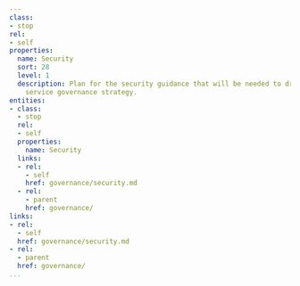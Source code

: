 ```yaml
---
class:
- stop
rel:
- self
properties:
  name: Security
  sort: 28
  level: 1
  description: Plan for the security guidance that will be needed to drive a wider
    service governance strategy.
entities:
- class:
  - stop
  rel:
  - self
  properties:
    name: Security
  links:
  - rel:
    - self
    href: governance/security.md
  - rel:
    - parent
    href: governance/
links:
- rel:
  - self
  href: governance/security.md
- rel:
  - parent
  href: governance/
...
```

